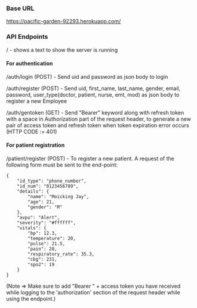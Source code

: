 ### Base URL
https://pacific-garden-92293.herokuapp.com/

### API Endpoints
/ -  shows a text to show the server is running <br />

#### For authentication
/auth/login (POST) - Send uid and password as json body to login <br />

/auth/register (POST) - Send uid, first_name, last_name, gender, email, password, user_type(doctor, patient, nurse, emt, mod) as json body to register a new Employee <br />

/auth/gentoken (GET) -  Send "Bearer" keyword along with refresh token with a space in Authorization part of the request header, to generate a new pair of access token and refresh token when token expiration error occurs (HTTP CODE := 401)

#### For patient registration
/patient/register (POST) - To register a new patient. A request of the following form must be sent to the end-point:
```
{
    "id_type": "phone_number",
    "id_num": "0123456789",
    "details": {
        "name": "Moicking Jay",
        "age": 21,
        "gender": "M"
    },
    "avpu": "Alert",
    "severity": "#ffffff",
    "vitals": {
        "bp": 12.3,
        "temperature": 20,
        "pulse": 21.5,
        "pain": 20,
        "respiratory_rate": 35.3,
        "cbg": 231,
        "spo2": 19
    }
}
```
(Note => Make sure to add "Bearer " + access token you have received while logging to the 'authorization' section of the request header while using the endpoint.)
